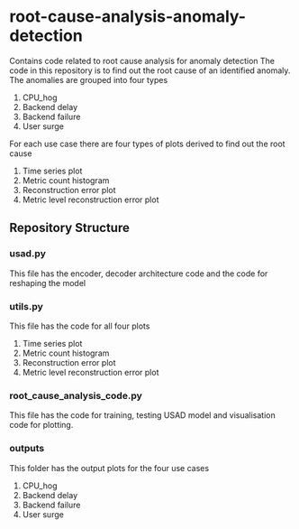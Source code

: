# root-cause-analysis-anomaly-detection
Contains code related to root cause analysis for anomaly detection
The code in this repository is to find out the root cause of an identified anomaly.
The anomalies are grouped into four types
1. CPU_hog
2. Backend delay
3. Backend failure
4. User surge

For each use case there are four types of plots derived to find out the root cause
1. Time series plot
2. Metric count histogram
3. Reconstruction error plot
4. Metric level reconstruction error plot

## Repository Structure

### usad.py
This file has the encoder, decoder architecture code and the code for reshaping the model

### utils.py
This file has the code for all four plots 
1. Time series plot
2. Metric count histogram
3. Reconstruction error plot
4. Metric level reconstruction error plot

### root_cause_analysis_code.py
This file has the code for training, testing USAD model and visualisation code for plotting.

### outputs
This folder has the output plots for the four use cases
1. CPU_hog
2. Backend delay
3. Backend failure
4. User surge



